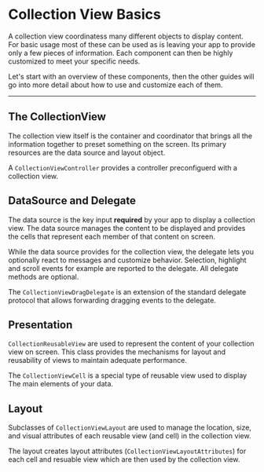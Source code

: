 # Collection View Basics

A collection view coordinatess many different objects to display content. For basic usage most of these can be used as is leaving your app to provide only a few pieces of information. Each component can then be highly customized to meet your specific needs.

Let's start with an overview of these components, then the other guides will go into more detail about how to use and customize each of them.

---

## The CollectionView

The collection view itself is the container and coordinator that brings all the information together to preset something on the screen. Its primary resources are the data source and layout object.

A `CollectionViewController` provides a controller preconfiguerd with a collection view.


## DataSource and Delegate

The data source is the key input **required** by your app to display a collection view. The data source manages the content to be displayed and provides the cells that represent each member of that content on screen.

While the data source provides for the collection view, the delegate lets you optionally react to messages and customize behavior. Selection, highlight and scroll events for example are reported to the delegate. All delegate methods are optional.

The `CollectionViewDragDelegate` is an extension of the standard delegate protocol that allows forwarding dragging events to the delegate.


## Presentation

`CollectionReusableView` are used to represent the content of your collection view on screen. This class provides the mechanisms for layout and reusability of views to maintain adequate performance.

The `CollectionViewCell` is a special type of reusable view used to display The main elements of your data.

## Layout

Subclasses of `CollectionViewLayout` are used to manage the location, size, and visual attributes of each reusable view (and cell) in the collection view.

The layout creates layout attributes (`CollectionViewLayoutAttributes`) for each cell and resuable view which are then used by the collection view.

